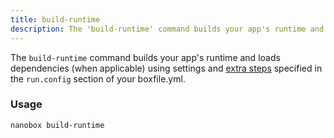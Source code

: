 ```yaml
---
title: build-runtime
description: The 'build-runtime' command builds your app's runtime and and packages it into a deployable runtime package.
---
```


The `build-runtime` command builds your app's runtime and loads dependencies (when applicable) using settings and [extra steps](/app-config/build-deploy-hooks/#extra_steps) specified in the `run.config` section of your boxfile.yml.

### Usage
```shell
nanobox build-runtime
```

